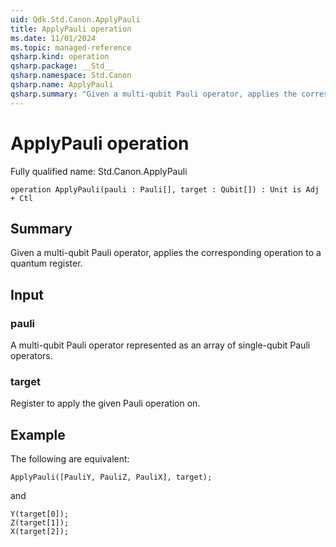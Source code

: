 ```yaml
---
uid: Qdk.Std.Canon.ApplyPauli
title: ApplyPauli operation
ms.date: 11/01/2024
ms.topic: managed-reference
qsharp.kind: operation
qsharp.package: __Std__
qsharp.namespace: Std.Canon
qsharp.name: ApplyPauli
qsharp.summary: "Given a multi-qubit Pauli operator, applies the corresponding operation to a quantum register."
---
```


# ApplyPauli operation

Fully qualified name: Std.Canon.ApplyPauli

```qsharp
operation ApplyPauli(pauli : Pauli[], target : Qubit[]) : Unit is Adj + Ctl
```

## Summary
Given a multi-qubit Pauli operator, applies the corresponding operation
to a quantum register.

## Input
### pauli
A multi-qubit Pauli operator represented as an array of single-qubit Pauli operators.
### target
Register to apply the given Pauli operation on.

## Example
The following are equivalent:
```qsharp
ApplyPauli([PauliY, PauliZ, PauliX], target);
```
and
```qsharp
Y(target[0]);
Z(target[1]);
X(target[2]);
```

